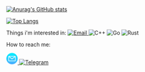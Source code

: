 [![Anurag's GitHub stats](https://github-readme-stats-sigma-five.vercel.app/api?username=DanArmor&count_private=true&show_icons=true&theme=transparent)](https://github.com/anuraghazra/github-readme-stats)

[![Top Langs](https://github-readme-stats-sigma-five.vercel.app/api/top-langs/?username=DanArmor&layout=donut&theme=transparent&exclude_repo=morozovdaLab,RPN_complex_PASCAL)](https://github.com/anuraghazra/github-readme-stats)

Things i'm interested in:
<a href="https://en.wikibooks.org/wiki/C_Programming">
  <img src="https://img.shields.io/badge/c-%2300599C.svg?style=for-the-badge&logo=c&logoColor=white" alt="Email">
</a>
![C++](https://img.shields.io/badge/c++-%2300599C.svg?style=for-the-badge&logo=c%2B%2B&logoColor=white)
![Go](https://img.shields.io/badge/go-%2300ADD8.svg?style=for-the-badge&logo=go&logoColor=white)
![Rust](https://img.shields.io/badge/rust-C36241.svg?style=for-the-badge&logo=rust&logoColor=white)
  
    

How to reach me:  
<p>
  <a href="mailto:danilamorozov@vk.com?subject=subject text">
    <img src="./assets/email.png" alt="Email" height="30">
  </a>
  <a href="https://t.me/DanArmor">
    <img src="https://badges.aleen42.com/src/telegram.svg" alt="Telegram" height="30">  
  </a>
</p>
